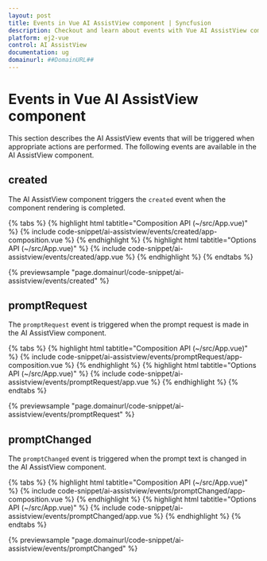 ```yaml
---
layout: post
title: Events in Vue AI AssistView component | Syncfusion
description: Checkout and learn about events with Vue AI AssistView component of Syncfusion Essential JS 2 and more.
platform: ej2-vue
control: AI AssistView
documentation: ug
domainurl: ##DomainURL##
---
```


# Events in Vue AI AssistView component

This section describes the AI AssistView events that will be triggered when appropriate actions are performed. The following events are available in the AI AssistView component.

## created

The AI AssistView component triggers the `created` event when the component rendering is completed.

{% tabs %}
{% highlight html tabtitle="Composition API (~/src/App.vue)" %}
{% include code-snippet/ai-assistview/events/created/app-composition.vue %}
{% endhighlight %}
{% highlight html tabtitle="Options API (~/src/App.vue)" %}
{% include code-snippet/ai-assistview/events/created/app.vue %}
{% endhighlight %}
{% endtabs %}

{% previewsample "page.domainurl/code-snippet/ai-assistview/events/created" %}

## promptRequest

The `promptRequest` event is triggered when the prompt request is made in the AI AssistView component.

{% tabs %}
{% highlight html tabtitle="Composition API (~/src/App.vue)" %}
{% include code-snippet/ai-assistview/events/promptRequest/app-composition.vue %}
{% endhighlight %}
{% highlight html tabtitle="Options API (~/src/App.vue)" %}
{% include code-snippet/ai-assistview/events/promptRequest/app.vue %}
{% endhighlight %}
{% endtabs %}

{% previewsample "page.domainurl/code-snippet/ai-assistview/events/promptRequest" %}

## promptChanged

The `promptChanged` event is triggered when the prompt text is changed in the AI AssistView component.

{% tabs %}
{% highlight html tabtitle="Composition API (~/src/App.vue)" %}
{% include code-snippet/ai-assistview/events/promptChanged/app-composition.vue %}
{% endhighlight %}
{% highlight html tabtitle="Options API (~/src/App.vue)" %}
{% include code-snippet/ai-assistview/events/promptChanged/app.vue %}
{% endhighlight %}
{% endtabs %}

{% previewsample "page.domainurl/code-snippet/ai-assistview/events/promptChanged" %}

